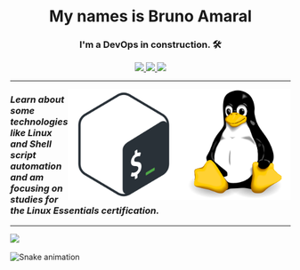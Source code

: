 <h1 align="center"> My names is Bruno Amaral </h1>
<div align="center">
<h3>I'm a DevOps in construction. 🛠 </h3>

 <a href="https://www.linkedin.com/in/bruno-c-amaral/" alt="Linkedin">
    <img src="https://img.shields.io/badge/LinkedIn-0077B5?style=for-the-badge&logo=linkedin&logoColor=white" />
 </a> 
    
  <a href="http://api.whatsapp.com/send?phone=5581992724174" alt="WhatsApp">
    <img src="https://img.shields.io/badge/WhatsApp-25D366?style=for-the-badge&logo=whatsapp&logoColor=white"/>
    </a>
  
  <a href="brunoamaral89680@gmail.com">
    <img src="https://img.shields.io/badge/e‑mail-D14836.svg?style=for-the-badge&logo=GMail&logoColor=white">
    </a>
 </div>

---
 
 <img width="200" align="right" src="https://raw.githubusercontent.com/devicons/devicon/master/icons/linux/linux-original.svg" alt="linux" />
 <img width="200" align="right" src="https://raw.githubusercontent.com/devicons/devicon/master/icons/bash/bash-original.svg" alt="bash" />

### *Learn about some technologies like Linux and Shell script automation and am focusing on studies for the Linux Essentials certification.*

---
 
  <img height="150em" src="https://github-readme-stats.vercel.app/api/top-langs/?username=brunoamaraldev&layout=compact&langs_count=16&theme=dark"/>
  
![Snake animation](https://github.com/brunoamaraldev/brunoamaraldev/blob/output/github-contribution-grid-snake.svg)
